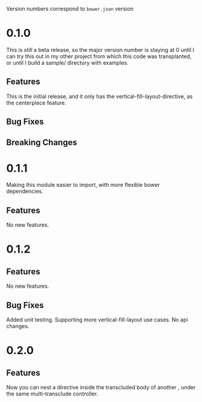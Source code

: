 Version numbers correspond to `bower.json` version

# 0.1.0
This is still a beta release, so the major version number is staying at 0
until I can try this out in my other project from which this code was transplanted,
or until I build a sample/ directory with examples.

## Features
This is the initial release, and it only has the vertical-fill-layout-directive, as the centerpiece feature.

## Bug Fixes

## Breaking Changes


# 0.1.1
Making this module easier to import, with more flexible bower dependencies.

## Features
No new features.


# 0.1.2

## Features
No new features.

## Bug Fixes
Added unit testing.
Supporting more vertical-fill-layout use cases.
No api changes.

# 0.2.0

## Features
Now you can nest a <vertical-fill-layout> directive inside the transcluded body of another <vertical-fill-layout>, under the same multi-transclude controller.
